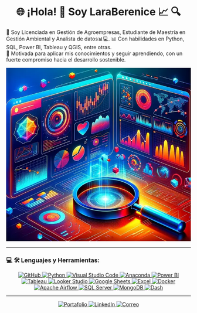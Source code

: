 <h1 align="center">🌐 ¡Hola! 👋 Soy LaraBerenice 📈 🔍</h1>

🌱 Soy Licenciada en Gestión de Agroempresas, Estudiante de Maestría en Gestión Ambiental  y Analista de datos📊💻.
📊 Con habilidades en Python, SQL, Power BI, Tableau y QGIS, entre otras.  
🚀 Motivada para aplicar mis conocimientos y seguir aprendiendo, con un fuerte compromiso hacia el desarrollo sostenible.

<p align="center">
    <img src="https://github.com/LaraBerenice/Repo_Imagenes/blob/main/1_KwRY6TtXQsX_d8mWQe7bKg.webp" alt="Imagen Principal" style="max-width: 100%; height: auto;">
</p>

---

<h3>💻 🛠 Lenguajes y Herramientas:</h3>

<p align="center">
    <a href="https://icons8.com/icons/set/github" target="_blank">
        <img src="https://github.com/user-attachments/assets/70bb8b8e-b3ce-48a3-ae6f-5c4cb1db8434" alt="GitHub" width="50" height="50">
    </a>
    <a href="https://icons8.com/icons/set/python" target="_blank">
        <img src="https://img.icons8.com/?size=80&id=13441&format=png&color=000000" alt="Python" width="50" height="50">
    </a>
    <a href="https://code.visualstudio.com/" target="_blank">
        <img src="https://img.icons8.com/?size=100&id=9OGIyU8hrxW5&format=png&color=000000" alt="Visual Studio Code" width="50" height="50">
    </a>
    <a href="https://www.anaconda.com/products/individual" target="_blank">
        <img src="https://github.com/user-attachments/assets/da3b70cd-0db3-49db-9d32-b3a42853b53f" alt="Anaconda" width="50" height="50">
    </a>
    <a href="https://powerbi.microsoft.com/" target="_blank">
        <img src="https://img.icons8.com/?size=80&id=qYfwpsRXEcpc&format=png&color=000000" alt="Power BI" width="50" height="50">
    </a>
    <a href="https://www.tableau.com/" target="_blank">
        <img src="https://img.icons8.com/?size=100&id=9Kvi1p1F0tUo&format=png&color=000000" alt="Tableau" width="50" height="50">
    </a>
    <a href="https://lookerstudio.google.com/" target="_blank">
        <img src="https://img.icons8.com/?size=100&id=SruJhzn0nnLl&format=png&color=000000" alt="Looker Studio" width="50" height="50">
    </a>
    <a href="https://www.google.com/sheets/about/" target="_blank">
        <img src="https://img.icons8.com/?size=80&id=30461&format=png&color=000000" alt="Google Sheets" width="50" height="50">
    </a>
    <a href="https://www.microsoft.com/en-us/microsoft-365/excel" target="_blank">
        <img src="https://img.icons8.com/?size=100&id=UECmBSgBOvPT&format=png&color=000000" alt="Excel" width="50" height="50">
    </a>
    <a href="https://www.docker.com/" target="_blank">
        <img src="https://img.icons8.com/?size=80&id=cdYUlRaag9G9&format=png&color=000000" alt="Docker" width="50" height="50">
    </a>
    <a href="https://airflow.apache.org/" target="_blank">
        <img src="https://github.com/user-attachments/assets/8ff6532e-81c5-4abc-bb0a-dea8e6cf0c79" alt="Apache Airflow" width="50" height="50">
    </a>
    <a href="https://www.microsoft.com/en-us/sql-server" target="_blank">
        <img src="https://img.icons8.com/?size=80&id=uOsDUfEtcu5S&format=png&color=000000" alt="SQL Server" width="50" height="50">
    </a>
    <a href="https://www.mongodb.com/" target="_blank">
        <img src="https://github.com/user-attachments/assets/404c6695-7ff9-421e-bf46-a3cb714f1521" alt="MongoDB" width="50" height="50">
    </a>
    <a href="https://dash.plotly.com/" target="_blank">
        <img src="https://cdn.prod.website-files.com/62d9b9c78f111f03f778e150/655d9c300d7db529318c4afb_Plotly.png" alt="Dash" width="50" height="50">
    </a>
</p>

<hr>

<p align="center">
  <a href="https://lara-berenice-lara-portafolio-m-02.vercel.app/" target="_blank">
    <img src="https://img.shields.io/badge/Portafolio-%234CAF50?style=for-the-badge&logo=appveyor&logoColor=white" alt="Portafolio" />
  </a>
  <a href="https://www.linkedin.com/in/lara-berenice-l-89527332b" target="_blank">
    <img src="https://img.shields.io/badge/LinkedIn-%230077b5?style=for-the-badge&logo=linkedin&logoColor=white" alt="LinkedIn" />
  </a>
  <a href="mailto:ledesma.lara12345@gmail.com" target="_blank">
    <img src="https://img.shields.io/badge/Correo-%23d44638?style=for-the-badge&logo=gmail&logoColor=white" alt="Correo" />
  </a>
</p>
